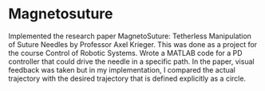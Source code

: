 # Magnetosuture

Implemented the research paper MagnetoSuture: Tetherless Manipulation of Suture Needles by Professor Axel Krieger. This was done as a project for the course Control of Robotic Systems. Wrote a MATLAB code for a PD controller that could drive the needle in a specific path. In the paper, visual feedback was taken but in my implementation, I compared the actual trajectory with the desired trajectory that is defined explicitly as a circle. 
